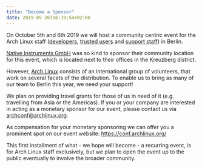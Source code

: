 ```yaml
---
title: "Become a Sponsor"
date: 2019-05-26T16:19:54+02:00
---
```


On October 5th and 6th 2019 we will host a community centric event for the Arch
Linux staff ([developers](https://www.archlinux.org/people/developers/),
[trusted users](https://www.archlinux.org/people/trusted-users/) and [support
staff](https://www.archlinux.org/people/support-staff/)) in Berlin.

[Native Instruments GmbH](https://www.native-instruments.com/en/) was so kind
to sponsor their community location for this event, which is located next to
their offices in the Kreuzberg district.

However, [Arch Linux](https://archlinux.org) consists of an international group
of volunteers, that work on several facets of the distribution. To enable us to
bring as many of our team to Berlin this year, we need your support!

We plan on providing travel grants for those of us in need of it (e.g.
travelling from Asia or the Americas). If you or your company are interested in
acting as a monetary sponsor for our event, please contact us via
[archconf@archlinux.org](mailto:archconf@archlinux.org).

As compensation for your monetary sponsoring we can offer you a prominent spot
on our event website: https://conf.archlinux.org/

This first installment of what - we hope will become - a recurring event, is
for Arch Linux staff exclusively, but we plan to open the event up to the
public eventually to involve the broader community.

